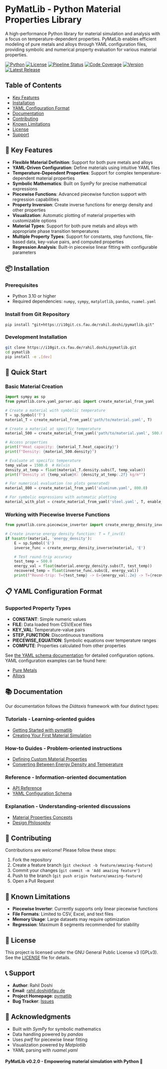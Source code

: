 # PyMatLib - Python Material Properties Library

A high-performance Python library for material simulation and analysis with a focus on temperature-dependent properties. PyMatLib enables efficient modeling of pure metals and alloys through YAML configuration files, providing symbolic and numerical property evaluation for various material properties.

[![Python](https://img.shields.io/badge/python-3.10+-blue.svg)](https://www.python.org/downloads/)
[![License](https://img.shields.io/badge/license-GPLv3-blue.svg)](LICENSE)
[![Pipeline Status](https://i10git.cs.fau.de/rahil.doshi/pymatlib/badges/master/pipeline.svg)](https://i10git.cs.fau.de/rahil.doshi/pymatlib/-/pipelines)
[![Code Coverage](https://i10git.cs.fau.de/rahil.doshi/pymatlib/badges/master/coverage.svg)](https://i10git.cs.fau.de/rahil.doshi/pymatlib/-/commits/master)
[![Version](https://img.shields.io/badge/dynamic/toml?url=https%3A%2F%2Fi10git.cs.fau.de%2Frahil.doshi%2Fpymatlib%2F-%2Fraw%2Fmaster%2Fpyproject.toml&query=%24.project.version&label=version&color=orange)](https://i10git.cs.fau.de/rahil.doshi/pymatlib)
[![Latest Release](https://i10git.cs.fau.de/rahil.doshi/pymatlib/-/badges/release.svg)](https://i10git.cs.fau.de/rahil.doshi/pymatlib/-/releases)

## Table of Contents
- [Key Features](#-key-features)
- [Installation](#-installation)
- [YAML Configuration Format](#-yaml-configuration-format)
- [Documentation](#documentation)
- [Contributing](#-contributing)
- [Known Limitations](#-known-limitations)
- [License](#-license)
- [Support](#-support)

## 🚀 Key Features
- **Flexible Material Definition**: Support for both pure metals and alloys
- **YAML-Driven Configuration**: Define materials using intuitive YAML files
- **Temperature-Dependent Properties**: Support for complex temperature-dependent material properties
- **Symbolic Mathematics**: Built on SymPy for precise mathematical expressions
- **Piecewise Functions**: Advanced piecewise function support with regression capabilities
- **Property Inversion**: Create inverse functions for energy density and other properties
- **Visualization**: Automatic plotting of material properties with customizable options
- **Material Types**: Support for both pure metals and alloys with appropriate phase transition temperatures
- **Multiple Property Types**: Support for constants, step functions, file-based data, key-value pairs, and computed properties
- **Regression Analysis**: Built-in piecewise linear fitting with configurable parameters

## 📦 Installation
### Prerequisites
- Python 3.10 or higher
- Required dependencies: `numpy`, `sympy`, `matplotlib`, `pandas`, `ruamel.yaml`

### Install from Git Repository
```
pip install "git+https://i10git.cs.fau.de/rahil.doshi/pymatlib.git"
```
### Development Installation
```bash
git clone https://i10git.cs.fau.de/rahil.doshi/pymatlib.git
cd pymatlib
pip install -e .[dev]
```

## 🏃 Quick Start
### Basic Material Creation
```python
import sympy as sp
from pymatlib.core.yaml_parser.api import create_material_from_yaml

# Create a material with symbolic temperature
T = sp.Symbol('T')
material_T = create_material_from_yaml('path/to/material.yaml', T)

# Create a material at specific temperature
material_500 = create_material_from_yaml('path/to/material.yaml', 500.0)

# Access properties
print(f"Heat capacity: {material_T.heat_capacity}")
print(f"Density: {material_500.density}")

# Evaluate at specific temperature
temp_value = 1500.0  # Kelvin
density_at_temp = float(material_T.density.subs(T, temp_value))
print(f"Density at {temp_value}K: {density_at_temp:.2f} kg/m³")

# For numerical evaluation (no plots generated)
material_800 = create_material_from_yaml('aluminum.yaml', 800.0)

# For symbolic expressions with automatic plotting
material_with_plot = create_material_from_yaml('steel.yaml', T, enable_plotting=True)
```
### Working with Piecewise Inverse Functions
```python
from pymatlib.core.piecewise_inverter import create_energy_density_inverse

# Create inverse energy density function: T = f_inv(E)
if hasattr(material, 'energy_density'):
    E = sp.Symbol('E')
    inverse_func = create_energy_density_inverse(material, 'E')

    # Test round-trip accuracy
    test_temp = 500.0
    energy_val = float(material.energy_density.subs(T, test_temp))
    recovered_temp = float(inverse_func.subs(E, energy_val))
    print(f"Round-trip: T={test_temp} -> E={energy_val:.2e} -> T={recovered_temp:.2f}")
```

## 📋 YAML Configuration Format
### Supported Property Types
- **CONSTANT**: Simple numeric values
- **FILE**: Data loaded from CSV/Excel files
- **KEY_VAL**: Temperature-value pairs
- **STEP_FUNCTION**: Discontinuous transitions
- **PIECEWISE_EQUATION**: Symbolic equations over temperature ranges
- **COMPUTE**: Properties calculated from other properties

See [the YAML schema documentation](docs/reference/yaml_schema.md) for detailed configuration options.
YAML configuration examples can be found here:
- [Pure Metals](src/pymatlib/data/pure_metals/Al/Al.yaml)
- [Alloys](src/pymatlib/data/alloys/SS304L/SS304L.yaml)

## 📚 Documentation
Our documentation follows the _Diátaxis_ framework with four distinct types:
### Tutorials - Learning-oriented guides
- [Getting Started with pymatlib](docs/tutorials/getting_started.md)
- [Creating Your First Material Simulation](docs/tutorials/first_simulation.md)
### How-to Guides - Problem-oriented instructions
- [Defining Custom Material Properties](docs/how-to/define_materials.md)
- [Converting Between Energy Density and Temperature](docs/how-to/energy_temperature_conversion.md)
### Reference - Information-oriented documentation
- [API Reference](docs/reference/api/)
- [YAML Configuration Schema](docs/reference/yaml_schema.md)
### Explanation - Understanding-oriented discussions
- [Material Properties Concepts](docs/explanation/material_properties.md)
- [Design Philosophy](docs/explanation/design_philosophy.md)

## 🤝 Contributing
Contributions are welcome! Please follow these steps:
1. Fork the repository
2. Create a feature branch (`git checkout -b feature/amazing-feature`)
3. Commit your changes (`git commit -m 'Add amazing feature'`)
4. Push to the branch (`git push origin feature/amazing-feature`)
5. Open a Pull Request

## 🐛 Known Limitations
- **Piecewise Inverter**: Currently supports only linear piecewise functions
- **File Formats**: Limited to CSV, Excel, and text files
- **Memory Usage**: Large datasets may require optimization
- **Regression**: Maximum 8 segments recommended for stability

## 📄 License
This project is licensed under the GNU General Public License v3 (GPLv3). See the [LICENSE](https://i10git.cs.fau.de/rahil.doshi/pymatlib/-/blob/master/LICENSE?ref_type=heads) file for details.

## 📞 Support
- **Author**: Rahil Doshi
- **Email**: rahil.doshi@fau.de
- **Project Homepage**: [pymatlib](https://i10git.cs.fau.de/rahil.doshi/pymatlib)
- **Bug Tracker**: [Issues](https://i10git.cs.fau.de/rahil.doshi/pymatlib/-/issues)

## 🙏 Acknowledgments
- Built with _SymPy_ for symbolic mathematics
- Data handling powered by _pandas_
- Uses _pwlf_ for piecewise linear fitting
- Visualization powered by _Matplotlib_
- YAML parsing with _ruamel.yaml_

#### PyMatLib v0.2.0 - Empowering material simulation with Python 🚀
